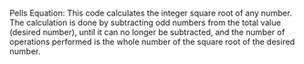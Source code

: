 Pells Equation: 
This code calculates the integer square root of any number. 
The calculation is done by subtracting odd numbers from the total value (desired number), until it can no longer be subtracted, 
and the number of operations performed is the whole number of the square root of the desired number.

